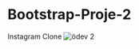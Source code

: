 # Bootstrap-Proje-2
Instagram Clone
![ödev 2](https://user-images.githubusercontent.com/97365978/172490806-e591c1b5-0618-4881-9c40-f3a4f3deb5f6.png)
